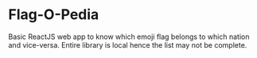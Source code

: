 # Flag-O-Pedia

Basic ReactJS web app to know which emoji flag belongs to which nation and vice-versa. Entire library is local hence the list may not be complete.
